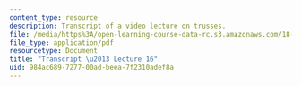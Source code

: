 ```yaml
---
content_type: resource
description: Transcript of a video lecture on trusses.
file: /media/https%3A/open-learning-course-data-rc.s3.amazonaws.com/18-085-computational-science-and-engineering-i-fall-2008/984ac689727700adbeea7f2310adef8a_18-085F08-L16.pdf
file_type: application/pdf
resourcetype: Document
title: "Transcript \u2013 Lecture 16"
uid: 984ac689-7277-00ad-beea-7f2310adef8a
---
```

